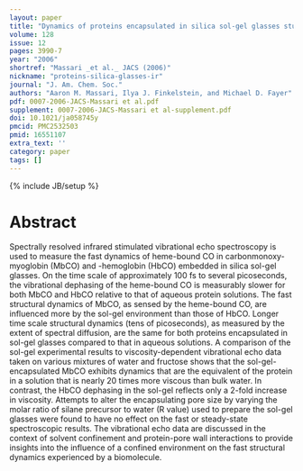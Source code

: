 ```yaml
---
layout: paper
title: "Dynamics of proteins encapsulated in silica sol-gel glasses studied with IR vibrational echo spectroscopy."
volume: 128
issue: 12
pages: 3990-7
year: "2006"
shortref: "Massari _et al._ JACS (2006)"
nickname: "proteins-silica-glasses-ir"
journal: "J. Am. Chem. Soc."
authors: "Aaron M. Massari, Ilya J. Finkelstein, and Michael D. Fayer"
pdf: 0007-2006-JACS-Massari et al.pdf
supplement: 0007-2006-JACS-Massari et al-supplement.pdf
doi: 10.1021/ja058745y
pmcid: PMC2532503
pmid: 16551107
extra_text: ''
category: paper
tags: []
---
```

{% include JB/setup %}

# Abstract

Spectrally resolved infrared stimulated vibrational echo spectroscopy is used to measure the fast dynamics of heme-bound CO in carbonmonoxy-myoglobin (MbCO) and -hemoglobin (HbCO) embedded in silica sol-gel glasses. On the time scale of approximately 100 fs to several picoseconds, the vibrational dephasing of the heme-bound CO is measurably slower for both MbCO and HbCO relative to that of aqueous protein solutions. The fast structural dynamics of MbCO, as sensed by the heme-bound CO, are influenced more by the sol-gel environment than those of HbCO. Longer time scale structural dynamics (tens of picoseconds), as measured by the extent of spectral diffusion, are the same for both proteins encapsulated in sol-gel glasses compared to that in aqueous solutions. A comparison of the sol-gel experimental results to viscosity-dependent vibrational echo data taken on various mixtures of water and fructose shows that the sol-gel-encapsulated MbCO exhibits dynamics that are the equivalent of the protein in a solution that is nearly 20 times more viscous than bulk water. In contrast, the HbCO dephasing in the sol-gel reflects only a 2-fold increase in viscosity. Attempts to alter the encapsulating pore size by varying the molar ratio of silane precursor to water (R value) used to prepare the sol-gel glasses were found to have no effect on the fast or steady-state spectroscopic results. The vibrational echo data are discussed in the context of solvent confinement and protein-pore wall interactions to provide insights into the influence of a confined environment on the fast structural dynamics experienced by a biomolecule.
